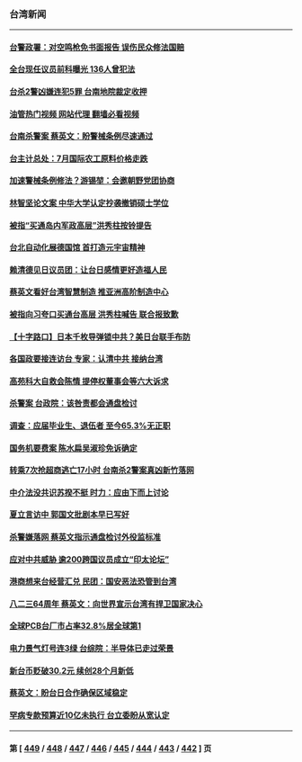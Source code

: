 ### 台湾新闻
---
#### [台警政署：对空鸣枪免书面报告 误伤民众修法国赔](../../pages/ncid1349361/n13809089.md?08242045) 
#### [全台现任议员前科曝光  136人曾犯法](../../pages/ncid1349361/n13809113.md?08242045) 
#### [台杀2警凶嫌连犯5罪 台南地院裁定收押](../../pages/ncid1349361/n13809114.md?08242045) 
#### [油管热门视频 网站代理 翻墙必看视频](http://209.222.30.114:81/youtube.html?08242045)
#### [台南杀警案 蔡英文：盼警械条例尽速通过](../../pages/ncid1349361/n13809079.md?08242045) 
#### [台主计总处：7月国际农工原料价格走跌](../../pages/ncid1349361/n13809078.md?08242045) 
#### [加速警械条例修法？游锡堃：会邀朝野党团协商](../../pages/ncid1349361/n13809066.md?08242045) 
#### [林智坚论文案 中华大学认定抄袭撤销硕士学位](../../pages/ncid1349361/n13809024.md?08242045) 
#### [被指“买通岛内军政高层”洪秀柱按铃提告](../../pages/ncid1349361/n13808875.md?08242045) 
#### [台北自动化展德国馆 首打造元宇宙精神](../../pages/ncid1349361/n13808954.md?08242045) 
#### [赖清德见日议员团：让台日感情更好造福人民](../../pages/ncid1349361/n13808961.md?08242045) 
#### [蔡英文看好台湾智慧制造 推亚洲高阶制造中心](../../pages/ncid1349361/n13808829.md?08242045) 
#### [被指向习夸口买通台高层 洪秀柱喊告 联合报致歉](../../pages/ncid1349361/n13808657.md?08242045) 
#### [【十字路口】日本千枚导弹锁中共？美日台联手布防](../../pages/ncid1349361/n13808462.md?08242045) 
#### [各国政要接连访台 专家：认清中共 接纳台湾](../../pages/ncid1349361/n13807965.md?08242045) 
#### [高苑科大自救会陈情 提停权董事会等六大诉求](../../pages/ncid1349361/n13808496.md?08242045) 
#### [杀警案 台政院：该咎责都会通盘检讨](../../pages/ncid1349361/n13808507.md?08242045) 
#### [调查：应届毕业生、退伍者 至今65.3%无正职](../../pages/ncid1349361/n13808498.md?08242045) 
#### [国务机要费案 陈水扁吴淑珍免诉确定](../../pages/ncid1349361/n13808510.md?08242045) 
#### [转乘7次抢超商逃亡17小时 台南杀2警案真凶新竹落网](../../pages/ncid1349361/n13808518.md?08242045) 
#### [中介法没共识苏揆不挺 时力：应由下而上讨论](../../pages/ncid1349361/n13808522.md?08242045) 
#### [夏立言访中 郭国文批剧本早已写好](../../pages/ncid1349361/n13808517.md?08242045) 
#### [杀警嫌落网 蔡英文指示通盘检讨外役监标准](../../pages/ncid1349361/n13808513.md?08242045) 
#### [应对中共威胁 逾200跨国议员成立“印太论坛”](../../pages/ncid1349361/n13808417.md?08242045) 
#### [港商想来台经营汇兑 民团：国安恶法恐管到台湾](../../pages/ncid1349361/n13808489.md?08242045) 
#### [八二三64周年 蔡英文：向世界宣示台湾有捍卫国家决心](../../pages/ncid1349361/n13808418.md?08242045) 
#### [全球PCB台厂市占率32.8%居全球第1](../../pages/ncid1349361/n13808435.md?08242045) 
#### [电力景气灯号连3绿 台综院：半导体已走过荣景](../../pages/ncid1349361/n13808424.md?08242045) 
#### [新台币贬破30.2元 续创28个月新低](../../pages/ncid1349361/n13808428.md?08242045) 
#### [蔡英文：盼台日合作确保区域稳定](../../pages/ncid1349361/n13808350.md?08242045) 
#### [罕病专款预算近10亿未执行 台立委盼从宽认定](../../pages/ncid1349361/n13808411.md?08242045) 

---
#### 第 [ [449](./449.md?08242045) / [448](./448.md?08242045) / [447](./447.md?08242045) / [446](./446.md?08242045) / [445](./445.md?08242045) / [444](./444.md?08242045) / [443](./443.md?08242045) / [442](./442.md?08242045) ] 页
